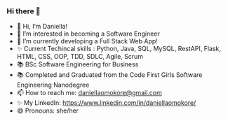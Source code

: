 ### Hi there 👋
 
- 👋 Hi, I’m Daniella!
- 👀 I’m interested in becoming a Software Engineer
- 🌱 I’m currently developing a Full Stack Web App!
- ✨ Current Techincal skills : Python, Java, SQL, MySQL, RestAPI, Flask, HTML, CSS, OOP, TDD, SDLC, Agile, Scrum
- 📚 BSc Software Engineering for Business
- 📚 Completed and Graduated from the Code First Girls Software Engineering Nanodegree
- 📫 How to reach me: daniellaomokore@gmail.com
- ✨ My LinkedIn: https://www.linkedin.com/in/daniellaomokore/
- 😄 Pronouns: she/her



